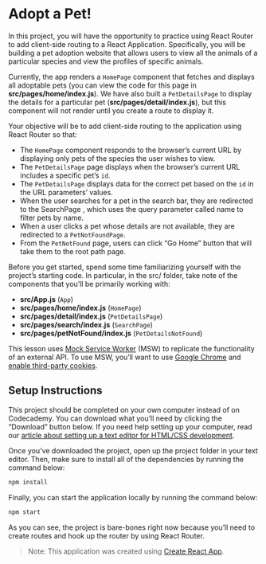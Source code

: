 # Adopt a Pet!

In this project, you will have the opportunity to practice using React Router to add client-side routing to a React Application. Specifically, you will be building a pet adoption website that allows users to view all the animals of a particular species and view the profiles of specific animals.

Currently, the app renders a `HomePage` component that fetches and displays all adoptable pets (you can view the code for this page in **src/pages/home/index.js**). We have also built a `PetDetailsPage` to display the details for a particular pet (**src/pages/detail/index.js**), but this component will not render until you create a route to display it.

Your objective will be to add client-side routing to the application using React Router so that:
- The `HomePage` component responds to the browser’s current URL by displaying only pets of the species the user wishes to view.
- The `PetDetailsPage` page displays when the browser’s current URL includes a specific pet’s `id`.
- The `PetDetailsPage` displays data for the correct pet based on the `id` in the URL parameters’ values.
- When the user searches for a pet in the search bar, they are redirected to the  SearchPage , which uses the query parameter called  name  to filter pets by name.
- When a user clicks a pet whose details are not available, they are redirected to a `PetNotFoundPage`.
- From the `PetNotFound` page, users can click “Go Home” button that will take them to the root path page.

Before you get started, spend some time familiarizing yourself with the project’s starting code. In particular, in the src/ folder, take note of the components that you’ll be primarily working with:
- **src/App.js** (`App`)
- **src/pages/home/index.js** (`HomePage`)
- **src/pages/detail/index.js** (`PetDetailsPage`)
- **src/pages/search/index.js** (`SearchPage`)
- **src/pages/petNotFound/index.js** (`PetDetailsNotFound`)

This lesson uses [Mock Service Worker](https://mswjs.io/docs/) (MSW) to replicate the functionality of an external API. To use MSW, you’ll want to use [Google Chrome](https://www.google.com/chrome/) and [enable third-party cookies](https://support.google.com/chrome/answer/95647).

## Setup Instructions

This project should be completed on your own computer instead of on Codecademy. You can download what you’ll need by clicking the “Download” button below. If you need help setting up your computer, read our [article about setting up a text editor for HTML/CSS development](https://www.codecademy.com/articles/visual-studio-code).

Once you’ve downloaded the project, open up the project folder in your text editor. Then, make sure to install all of the dependencies by running the command below:

```bash
npm install
```

Finally, you can start the application locally by running the command below:

```bash
npm start
```

As you can see, the project is bare-bones right now because you’ll need to create routes and hook up the router by using React Router.

> Note: This application was created using [Create React App](https://www.codecademy.com/articles/how-to-create-a-react-app).
